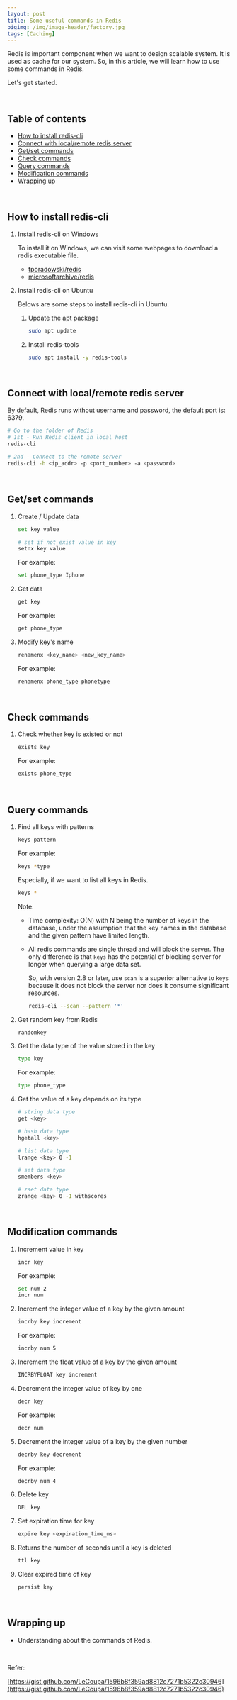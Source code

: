 ```yaml
---
layout: post
title: Some useful commands in Redis
bigimg: /img/image-header/factory.jpg
tags: [Caching]
---
```


Redis is important component when we want to design scalable system. It is used as cache for our system. So, in this article, we will learn how to use some commands in Redis.

Let's get started.

<br>

## Table of contents
- [How to install redis-cli](#how-to-install-redis-cli)
- [Connect with local/remote redis server](#connect-with-local/remote-redis-server)
- [Get/set commands](#get/set-commands)
- [Check commands](#check-commands)
- [Query commands](#query-commands)
- [Modification commands](#modification-commands)
- [Wrapping up](#wrapping-up)


<br>

## How to install redis-cli

1. Install redis-cli on Windows

    To install it on Windows, we can visit some webpages to download a redis executable file.
    - [tporadowski/redis](https://github.com/tporadowski/redis/releases)
    - [microsoftarchive/redis](https://github.com/MicrosoftArchive/redis/releases)

2. Install redis-cli on Ubuntu

    Belows are some steps to install redis-cli in Ubuntu.
    1. Update the apt package

        ```bash
        sudo apt update
        ```

    2. Install redis-tools

        ```bash
        sudo apt install -y redis-tools 
        ```
<br>

## Connect with local/remote redis server

By default, Redis runs without username and password, the default port is: 6379.

```bash
# Go to the folder of Redis
# 1st - Run Redis client in local host
redis-cli

# 2nd - Connect to the remote server
redis-cli -h <ip_addr> -p <port_number> -a <password>
```

<br>

## Get/set commands
1. Create / Update data

    ```bash
    set key value

    # set if not exist value in key
    setnx key value
    ```

    For example:

    ```bash
    set phone_type Iphone
    ```

2. Get data

    ```bash
    get key
    ```

    For example:

    ```bash
    get phone_type
    ```

3. Modify key's name

    ```bash
    renamenx <key_name> <new_key_name>
    ```

    For example:

    ```bash
    renamenx phone_type phonetype
    ```

<br>

## Check commands
1. Check whether key is existed or not

    ```bash
    exists key
    ```

    For example:

    ```bash
    exists phone_type
    ```

<br>

## Query commands
1. Find all keys with patterns

    ```bash
    keys pattern
    ```

    For example:

    ```bash
    keys *type
    ```

    Especially, if we want to list all keys in Redis.

    ```bash
    keys *
    ```

    Note:
    - Time complexity: O(N) with N being the number of keys in the database, under the assumption that the key names in the database and the given pattern have limited length.
    - All redis commands are single thread and will block the server. The only difference is that ```keys``` has the potential of blocking server for longer when querying a large data set.

        So, with version 2.8 or later, use ```scan``` is a superior alternative to ```keys``` because it does not block the server nor does it consume significant resources.

        ```bash
        redis-cli --scan --pattern '*'
        ```

2. Get random key from Redis

    ```bash
    randomkey
    ```

3. Get the data type of the value stored in the key

    ```bash
    type key
    ```

    For example:

    ```bash
    type phone_type
    ```

4. Get the value of a key depends on its type

    ```bash
    # string data type
    get <key>

    # hash data type
    hgetall <key>

    # list data type
    lrange <key> 0 -1

    # set data type
    smembers <key>

    # zset data type
    zrange <key> 0 -1 withscores
    ```

<br>

## Modification commands
1. Increment value in key

    ```bash
    incr key
    ```

    For example:

    ```bash
    set num 2
    incr num
    ```

2. Increment the integer value of a key by the given amount

    ```bash
    incrby key increment
    ```

    For example:

    ```bash
    incrby num 5
    ```

3. Increment the float value of a key by the given amount
    
    ```bash
    INCRBYFLOAT key increment
    ```

4. Decrement the integer value of key by one
    
    ```bash
    decr key
    ```

    For example:

    ```bash
    decr num
    ```

5. Decrement the integer value of a key by the given number

    ```bash
    decrby key decrement
    ```

    For example:

    ```bash
    decrby num 4
    ```

6. Delete key

    ```bash
    DEL key
    ```

7. Set expiration time for key

    ```bash
    expire key <expiration_time_ms>
    ```

8. Returns the number of seconds until a key is deleted
    
    ```bash
    ttl key
    ```

9. Clear expired time of key

    ```bash
    persist key
    ```


<br>

## Wrapping up
- Understanding about the commands of Redis.


<br>

Refer:

[https://gist.github.com/LeCoupa/1596b8f359ad8812c7271b5322c30946](https://gist.github.com/LeCoupa/1596b8f359ad8812c7271b5322c30946)
